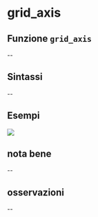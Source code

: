 # grid\_axis

## Funzione `grid_axis`

--

## Sintassi

--

## Esempi

![](https://github.com/pigreco/HfcQGIS/tree/852bbb62a0d5b7739914d4de0ea5b1ebbb5d81d1/img/variabili/grid_axis/grid_axis1.png)

## nota bene

--

## osservazioni

--

